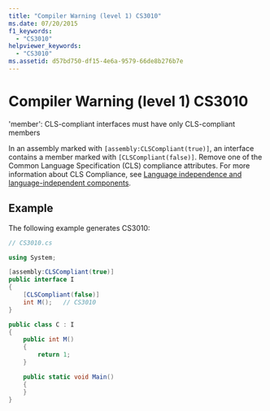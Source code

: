 ```yaml
---
title: "Compiler Warning (level 1) CS3010"
ms.date: 07/20/2015
f1_keywords:
  - "CS3010"
helpviewer_keywords:
  - "CS3010"
ms.assetid: d57bd750-df15-4e6a-9579-66de8b276b7e
---
```


# Compiler Warning (level 1) CS3010

'member': CLS-compliant interfaces must have only CLS-compliant members

In an assembly marked with `[assembly:CLSCompliant(true)]`, an interface contains a member marked with `[CLSCompliant(false)]`. Remove one of the Common Language Specification (CLS) compliance attributes. For more information about CLS Compliance, see [Language independence and language-independent components](../../standard/language-independence.md).

## Example

The following example generates CS3010:

```csharp
// CS3010.cs

using System;

[assembly:CLSCompliant(true)]
public interface I
{
    [CLSCompliant(false)]
    int M();   // CS3010
}

public class C : I
{
    public int M()
    {
        return 1;
    }

    public static void Main()
    {
    }
}
```
